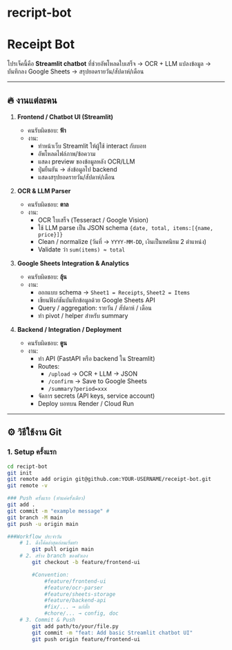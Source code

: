 # recript-bot
# Receipt Bot

โปรเจ็คนี้คือ **Streamlit chatbot** ที่ช่วยอัพโหลดใบเสร็จ → OCR + LLM แปลงข้อมูล → บันทึกลง Google Sheets → สรุปยอดรายวัน/สัปดาห์/เดือน

---

## 🔥 งานแต่ละคน

1. **Frontend / Chatbot UI (Streamlit)**  
   - คนรับผิดชอบ: **ฟ้า**  
   - งาน:  
     - ทำหน้าเว็บ Streamlit ให้ผู้ใช้ interact กับบอท  
     - อัพโหลดไฟล์ภาพ/ข้อความ  
     - แสดง preview ของข้อมูลหลัง OCR/LLM  
     - ปุ่มยืนยัน → ส่งข้อมูลไป backend  
     - แสดงสรุปยอดรายวัน/สัปดาห์/เดือน  

2. **OCR & LLM Parser**  
   - คนรับผิดชอบ: **ตาล**  
   - งาน:  
     - OCR ใบเสร็จ (Tesseract / Google Vision)  
     - ใช้ LLM parse เป็น JSON schema `{date, total, items:[{name, price}]}`  
     - Clean / normalize (วันที่ → `YYYY-MM-DD`, เงินเป็นทศนิยม 2 ตำแหน่ง)  
     - Validate ว่า `sum(items) ≈ total`  

3. **Google Sheets Integration & Analytics**  
   - คนรับผิดชอบ: **ลุ้น**  
   - งาน:  
     - ออกแบบ schema → `Sheet1 = Receipts`, `Sheet2 = Items`  
     - เขียนฟังก์ชันบันทึกข้อมูลด้วย Google Sheets API  
     - Query / aggregation: รายวัน / สัปดาห์ / เดือน  
     - ทำ pivot / helper สำหรับ summary  

4. **Backend / Integration / Deployment**  
   - คนรับผิดชอบ: **ตูน**  
   - งาน:  
     - ทำ API (FastAPI หรือ backend ใน Streamlit)  
     - Routes:  
       - `/upload` → OCR + LLM → JSON  
       - `/confirm` → Save to Google Sheets  
       - `/summary?period=xxx`  
     - จัดการ secrets (API keys, service account)  
     - Deploy บอทบน Render / Cloud Run  

---

## ⚙️ วิธีใช้งาน Git

### 1. Setup ครั้งแรก
```bash
cd recipt-bot
git init
git remote add origin git@github.com:YOUR-USERNAME/receipt-bot.git
git remote -v

### Push ครั้งแรก (ทำแค่ครั้งเดียว)
git add .
git commit -m "example message" #
git branch -M main
git push -u origin main

###Workflow ประจำวัน
    # 1. ดึงโค้ดล่าสุดก่อนเริ่มทำ
        git pull origin main
    # 2. สร้าง branch ของตัวเอง
        git checkout -b feature/frontend-ui

        #Convention:
            #feature/frontend-ui
            #feature/ocr-parser
            #feature/sheets-storage
            #feature/backend-api
            #fix/... → แก้บั๊ก
            #chore/... → config, doc
    # 3. Commit & Push
        git add path/to/your/file.py
        git commit -m "feat: Add basic Streamlit chatbot UI"
        git push origin feature/frontend-ui

